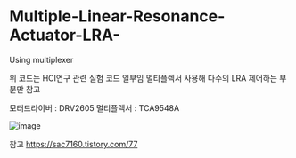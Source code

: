 # Multiple-Linear-Resonance-Actuator-LRA-
Using multiplexer

위 코드는 HCI연구 관련 실험 코드 일부임
멀티플렉서 사용해 다수의 LRA 제어하는 부분만 참고

모터드라이버 : DRV2605
멀티플렉서 : TCA9548A


![image](https://user-images.githubusercontent.com/77865395/211264494-ba63b0e0-0bce-42fb-a97d-7bd39949d0e5.png)

참고
https://sac7160.tistory.com/77

